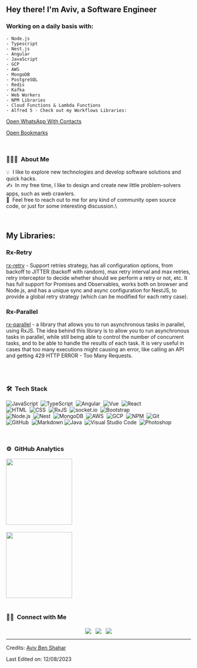 <h2>Hey there! I'm Aviv, a Software Engineer</h2>

### Working on a daily basis with:
    - Node.js
    - Typescript
    - Nest.js
    - Angular
    - JavaScript
    - GCP
    - AWS
    - MongoDB
    - PostgreSQL
    - Redis
    - Kafka
    - Web Workers
    - NPM Libraries
    - Cloud Functions & Lambda Functions
    - Alfred 5 - Check out my Workflows Libraries:
    

[Open WhatsApp With Contacts](https://www.npmjs.com/package/alfred-open-whatsapp)
<br />

[Open Bookmarks](https://www.npmjs.com/package/alfred-search-bookmark)
<br />

<br />

### 👨🏻‍💻 &nbsp;About Me
💡 &nbsp;I like to explore new technologies and develop software solutions and quick hacks.\
✍️ &nbsp;In my free time, I like to design and create new little problem-solvers apps, such as web crawlers.\
💬 &nbsp;Feel free to reach out to me for any kind of community open source code,  or just for some interesting discussion.\

<br />

## My Libraries:

### Rx-Retry
[rx-retry](https://www.npmjs.com/package/rx-retry) - Support retries strategy, has all configuration options, from backoff to JITTER (backoff with random), max retry interval and max retries, retry interceptor to decide whether should we perform a retry or not, etc. 
It has full support for Promises and Observables, works both on browser and Node.js, and has a unique sync and async configuration for NestJS, to provide a global retry strategy (which can be modified for each retry case).

### Rx-Parallel
[rx-parallel](https://www.npmjs.com/package/rx-parallel) - a library that allows you to run asynchronous tasks in parallel, using RxJS.
The idea behind this library is to allow you to run asynchronous tasks in parallel, while still being able to control the number of concurrent tasks, and to be able to handle the results of each task.
It is very useful in cases that too many executions might causing an error, like calling an API and getting 429 HTTP ERROR - Too Many Requests.

<br />
<br />

### 🛠 &nbsp;Tech Stack

![JavaScript](https://img.shields.io/badge/-JavaScript-E1CA3E?style=flat&logo=javascript)&nbsp;
![TypeScript](https://img.shields.io/badge/-TypeScript-1066C6?style=flat&logo=typescript)&nbsp;
![Angular](https://img.shields.io/badge/-Angular-85122A?style=flat&logo=angular)&nbsp;
![Vue](https://img.shields.io/badge/-Vue-111?style=flat&logo=vue.js)&nbsp;
![React](https://img.shields.io/badge/-React-05929A?style=flat&logo=react)&nbsp; \
![HTML](https://img.shields.io/badge/-HTML-05122A?style=flat&logo=HTML5)&nbsp;
![CSS](https://img.shields.io/badge/-CSS-05122A?style=flat&logo=CSS3&logoColor=1572B6)&nbsp;
![RxJS](https://img.shields.io/badge/-RxJS-05122A?style=flat&logo=RxJS&logoColor=1572B6)&nbsp;
![socket.io](https://img.shields.io/badge/-socket.io-05122A?style=flat&logo=socket.io&logoColor=1572B6)&nbsp;
![Bootstrap](https://img.shields.io/badge/-Bootstrap-05122A?style=flat&logo=bootstrap&logoColor=563D7C) \
![Node.js](https://img.shields.io/badge/-Node.js-05122A?style=flat&logo=node.js)&nbsp;
![Nest](https://img.shields.io/badge/-Nest-05122A?style=flat&logo=nest)&nbsp;
![MongoDB](https://img.shields.io/badge/-MongoDB-05122A?style=flat&logo=mongodb)&nbsp;
![AWS](https://img.shields.io/badge/-AWS-05122A?style=flat&logo=amazon)&nbsp;
![GCP](https://img.shields.io/badge/-GCP-05122A?style=flat&logo=google)&nbsp;
![NPM](https://img.shields.io/badge/-NPM-05122A?style=flat&logo=npm)&nbsp;
![Git](https://img.shields.io/badge/-Git-05122A?style=flat&logo=git)&nbsp; \
![GitHub](https://img.shields.io/badge/-GitHub-05122A?style=flat&logo=github)&nbsp;
![Markdown](https://img.shields.io/badge/-Markdown-05122A?style=flat&logo=markdown)
![Java](https://img.shields.io/badge/-Java-05122A?style=flat&logo=Java&logoColor=FFA518)&nbsp;
![Visual Studio Code](https://img.shields.io/badge/-Visual%20Studio%20Code-05122A?style=flat&logo=visual-studio-code&logoColor=007ACC)&nbsp;
![Photoshop](https://img.shields.io/badge/-Photoshop-05122A?style=flat&logo=adobe-photoshop)&nbsp;

<br />

### ⚙️ &nbsp;GitHub Analytics

<p align="center">
<a href="https://github.com/avivbens"  style="display: flex; flex-direction: column;">
  <img height="180em" src="https://github-readme-stats-eight-theta.vercel.app/api?username=avivbens&show_icons=true&theme=algolia&include_all_commits=true&count_private=true" style="margin-bottom: 20px"/>

  <img height="180em" src="https://github-readme-stats-eight-theta.vercel.app/api/top-langs/?username=avivbens&layout=compact&langs_count=8&theme=algolia" style="margin-bottom: 20px"/>
</a>
</p>

### 🤝🏻 &nbsp;Connect with Me

<p align="center" style="margin-top: 20px; display: flex; gap: 12px; justify-content: center;">
<a href="https://www.linkedin.com/in/aviv-ben-shahar-33583b211/"><img src="https://img.shields.io/badge/-Aviv%20Ben%20Shahar-0077B5?style=flat&logo=Linkedin&logoColor=white"/></a>
<a href="mailto:avivbens87@gmail.com"><img src="https://img.shields.io/badge/-avivbens87@gmail.com-D14836?style=flat&logo=Gmail&logoColor=white"/></a>
<a href="https://instagram.com/aviv_ben_shahar"><img src="https://img.shields.io/badge/-@aviv_ben_shahar-E4405F?style=flat&logo=Instagram&logoColor=white"/></a>
</p>

-----
Credits: [Aviv Ben Shahar](https://github.com/avivbens)

Last Edited on: 12/08/2023
